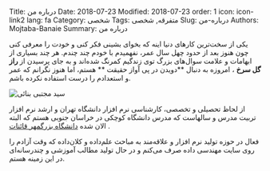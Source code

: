 Title: درباره من
Date: 2018-07-23
Modified: 2018-07-23
order: 1
icon: icon-link2
lang: fa
Category: شخصی
Tags: متفرقه, شخصی
Slug: درباره-من
Authors:  Mojtaba-Banaie
Summary: درباره من



یکی از سخت‌ترین کارهای دنیا اینه که بخوای بشینی فکر کنی و خودت را معرفی کنی چون هنوز بعد از حدود چهل سال عمر، نفهمیدم با خودم چند چندم. هر چند بسیاری از ابهامات و علامت سوال‌های بزرگ توی زندگیم کمرنگ شده‌اند و  به جای پرسیدن از **راز گل سرخ** ، امروزه به دنبال **دویدن در پی آواز حقیقت ** هستم، اما هنوز  نگرانم که عمر و استعدادم را درست استفاده نکرده باشم. 

![سید مجتبی بنائی]({static}/images/static/Mojtaba44.jpg)


از لحاظ تحصیلی  و تخصصی، کارشناسی نرم افزار دانشگاه تهران و ارشد نرم افزار تربیت مدرس و سالهاست که مدرس دانشگاه کوچکی در خراسان جنوبی هستم که البته الان شده [دانشگاه بزرگمهر قائنات](http://buqaen.ac.ir) . 

فعال در حوزه تولید نرم افزار و علاقه‌مند به مباحث علم‌داده و کلان‌داده که وقت آزادم را روی سایت مهندسی داده صرف می‌کنم و در حال تولید مطالب آموزشی و چندرسانه‌ای در این زمینه هستم. 